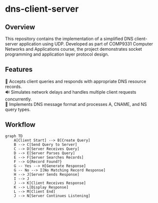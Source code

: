 # dns-client-server

## Overview
This repository contains the implementation of a simplified DNS client-server application using UDP. Developed as part of COMP9331 Computer Networks and Applications course, the project demonstrates socket programming and application layer protocol design.

## Features
🛜 Accepts client queries and responds with appropriate DNS resource records.  
🔊 Simulates network delays and handles multiple client requests concurrently.  
💬 Implements DNS message format and processes A, CNAME, and NS query types.  

## Workflow
```mermaid
graph TD
    A[Client Start] --> B[Create Query]
    B --> C[Send Query to Server]
    C --> D[Server Receives Query]
    D --> E[Server Parses Query]
    E --> F[Server Searches Records]
    F --> G{Record Found?}
    G -- Yes --> H[Generate Response]
    G -- No --> I[No Matching Record Response]
    H --> J[Server Sends Response]
    I --> J
    J --> K[Client Receives Response]
    K --> L[Display Response]
    L --> M[Client End]
    J --> N[Server Continues Listening]
